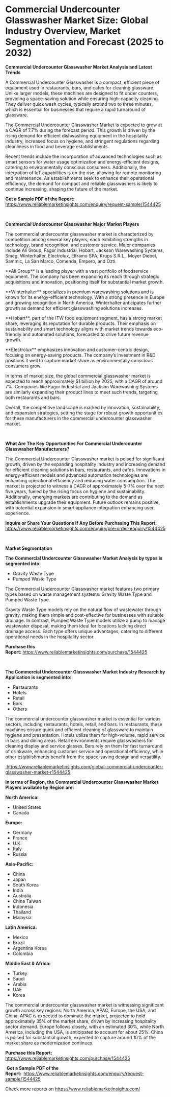 <p><h1>Commercial Undercounter Glasswasher Market Size: Global Industry Overview, Market Segmentation and Forecast (2025 to 2032)</h1></p><p><strong>Commercial Undercounter Glasswasher Market Analysis and Latest Trends</strong></p>
<p><p>A Commercial Undercounter Glasswasher is a compact, efficient piece of equipment used in restaurants, bars, and cafes for cleaning glassware. Unlike larger models, these machines are designed to fit under counters, providing a space-saving solution while ensuring high-capacity cleaning. They deliver quick wash cycles, typically around two to three minutes, which is essential for businesses that require a rapid turnaround of glassware.</p><p>The Commercial Undercounter Glasswasher Market is expected to grow at a CAGR of 7.7% during the forecast period. This growth is driven by the rising demand for efficient dishwashing equipment in the hospitality industry, increased focus on hygiene, and stringent regulations regarding cleanliness in food and beverage establishments. </p><p>Recent trends include the incorporation of advanced technologies such as smart sensors for water usage optimization and energy-efficient designs, catering to environmentally conscious consumers. Additionally, the integration of IoT capabilities is on the rise, allowing for remote monitoring and maintenance. As establishments seek to enhance their operational efficiency, the demand for compact and reliable glasswashers is likely to continue increasing, shaping the future of the market.</p></p>
<p><strong>Get a Sample PDF of the Report:&nbsp;</strong> <a href="https://www.reliablemarketinsights.com/enquiry/request-sample/1544425?utm_campaign=3031&utm_medium=2&utm_source=Github&utm_content=ia&utm_term=31032025&utm_id=commercial-undercounter-glasswasher">https://www.reliablemarketinsights.com/enquiry/request-sample/1544425</a></p>
<p>&nbsp;</p>
<p><strong>Commercial Undercounter Glasswasher Major Market Players</strong></p>
<p><p>The commercial undercounter glasswasher market is characterized by competition among several key players, each exhibiting strengths in technology, brand recognition, and customer service. Major companies include Ali Group, Fagor Industrial, Hobart, Jackson Warewashing Systems, Smeg, Winterhalter, Electrolux, Elframo SPA, Krups S.R.L., Moyer Diebel, Sammic, La San Marco, Comenda, Empero, and Ozti.</p><p>**Ali Group** is a leading player with a vast portfolio of foodservice equipment. The company has been expanding its reach through strategic acquisitions and innovation, positioning itself for substantial market growth.</p><p>**Winterhalter** specializes in premium warewashing solutions and is known for its energy-efficient technology. With a strong presence in Europe and growing recognition in North America, Winterhalter anticipates further growth as demand for efficient glasswashing solutions increases.</p><p>**Hobart**, part of the ITW food equipment segment, has a strong market share, leveraging its reputation for durable products. Their emphasis on sustainability and smart technology aligns with market trends towards eco-friendly and automated solutions, forecasted to drive future revenue growth.</p><p>**Electrolux** emphasizes innovation and customer-centric design, focusing on energy-saving products. The company’s investment in R&D positions it well to capture market share as environmentally conscious consumers grow.</p><p>In terms of market size, the global commercial glasswasher market is expected to reach approximately $1 billion by 2025, with a CAGR of around 7%. Companies like Fagor Industrial and Jackson Warewashing Systems are similarly expanding their product lines to meet such trends, targeting both restaurants and bars.</p><p>Overall, the competitive landscape is marked by innovation, sustainability, and expansion strategies, setting the stage for robust growth opportunities for these manufacturers in the commercial undercounter glasswasher market.</p></p>
<p>&nbsp;</p>
<p><strong>What Are The Key Opportunities For Commercial Undercounter Glasswasher Manufacturers?</strong></p>
<p><p>The Commercial Undercounter Glasswasher market is poised for significant growth, driven by the expanding hospitality industry and increasing demand for efficient cleaning solutions in bars, restaurants, and cafes. Innovations in energy-efficient models and advanced automation technologies are enhancing operational efficiency and reducing water consumption. The market is projected to witness a CAGR of approximately 5-7% over the next five years, fueled by the rising focus on hygiene and sustainability. Additionally, emerging markets are contributing to the demand as establishments upgrade their equipment. Future outlook remains positive, with potential expansion in smart appliance integration enhancing user experience.</p></p>
<p><strong>Inquire or Share Your Questions If Any Before Purchasing This Report:</strong> <a href="https://www.reliablemarketinsights.com/enquiry/pre-order-enquiry/1544425?utm_campaign=3031&utm_medium=2&utm_source=Github&utm_content=ia&utm_term=31032025&utm_id=commercial-undercounter-glasswasher">https://www.reliablemarketinsights.com/enquiry/pre-order-enquiry/1544425</a></p>
<p>&nbsp;</p>
<p><strong>Market Segmentation</strong></p>
<p><strong>The Commercial Undercounter Glasswasher Market Analysis by types is segmented into:</strong></p>
<p><ul><li>Gravity Waste Type</li><li>Pumped Waste Type</li></ul></p>
<p><p>The Commercial Undercounter Glasswasher market features two primary types based on waste management systems: Gravity Waste Type and Pumped Waste Type. </p><p>Gravity Waste Type models rely on the natural flow of wastewater through gravity, making them simple and cost-effective for businesses with suitable drainage. In contrast, Pumped Waste Type models utilize a pump to manage wastewater disposal, making them ideal for locations lacking direct drainage access. Each type offers unique advantages, catering to different operational needs in the hospitality sector.</p></p>
<p><strong>Purchase this Report:&nbsp;</strong><a href="https://www.reliablemarketinsights.com/purchase/1544425?utm_campaign=3031&utm_medium=2&utm_source=Github&utm_content=ia&utm_term=31032025&utm_id=commercial-undercounter-glasswasher">https://www.reliablemarketinsights.com/purchase/1544425</a></p>
<p>&nbsp;</p>
<p><strong>The Commercial Undercounter Glasswasher Market Industry Research by Application is segmented into:</strong></p>
<p><ul><li>Restaurants</li><li>Hotels</li><li>Retail</li><li>Bars</li><li>Others</li></ul></p>
<p><p>The commercial undercounter glasswasher market is essential for various sectors, including restaurants, hotels, retail, and bars. In restaurants, these machines ensure quick and efficient cleaning of glassware to maintain hygiene and presentation. Hotels utilize them for high-volume, rapid service in bars and dining areas. Retail environments require glasswashers for cleaning display and service glasses. Bars rely on them for fast turnaround of drinkware, enhancing customer service and operational efficiency, while other establishments benefit from the space-saving design and versatility.</p></p>
<p><a href="https://www.reliablemarketinsights.com/global-commercial-undercounter-glasswasher-market-r1544425?utm_campaign=3031&utm_medium=2&utm_source=Github&utm_content=ia&utm_term=31032025&utm_id=commercial-undercounter-glasswasher">&nbsp;https://www.reliablemarketinsights.com/global-commercial-undercounter-glasswasher-market-r1544425</a></p>
<p><strong>In terms of Region, the Commercial Undercounter Glasswasher Market Players available by Region are:</strong></p>
<p>
    <p> <strong> North America: </strong>
        <ul>
            <li>United States</li>
            <li>Canada</li>
        </ul>
        </p> 
    <p> <strong> Europe: </strong>
        <ul>
            <li>Germany</li>
            <li>France</li>
            <li>U.K.</li>
            <li>Italy</li>
            <li>Russia</li>
        </ul>
        </p> 
    <p> <strong> Asia-Pacific: </strong>
        <ul>
            <li>China</li>
            <li>Japan</li>
            <li>South Korea</li>
            <li>India</li>
            <li>Australia</li>
            <li>China Taiwan</li>
            <li>Indonesia</li>
            <li>Thailand</li>
            <li>Malaysia</li>
        </ul>
        </p> 
    <p> <strong> Latin America: </strong>
        <ul>
            <li>Mexico</li>
            <li>Brazil</li>
            <li>Argentina Korea</li>
            <li>Colombia</li>
        </ul>
        </p> 
    <p> <strong> Middle East & Africa: </strong>
        <ul>
            <li>Turkey</li>
            <li>Saudi</li>
            <li>Arabia</li>
            <li>UAE</li>
            <li>Korea</li>
        </ul>
    </p>
    </p>
<p><p>The commercial undercounter glasswasher market is witnessing significant growth across key regions: North America, APAC, Europe, the USA, and China. APAC is expected to dominate the market, projected to hold approximately 35% of the market share, driven by increasing hospitality sector demand. Europe follows closely, with an estimated 30%, while North America, including the USA, is anticipated to account for about 25%. China is poised for substantial growth, expected to capture around 10% of the market share as modernization continues.</p></p>
<p><strong>Purchase this Report: </strong><a href="https://www.reliablemarketinsights.com/purchase/1544425?utm_campaign=3031&utm_medium=2&utm_source=Github&utm_content=ia&utm_term=31032025&utm_id=commercial-undercounter-glasswasher">https://www.reliablemarketinsights.com/purchase/1544425</a></p>
<p>&nbsp;<strong>Get a Sample PDF of the Report:&nbsp;&nbsp;</strong><a href="https://www.reliablemarketinsights.com/enquiry/request-sample/1544425?utm_campaign=3031&utm_medium=2&utm_source=Github&utm_content=ia&utm_term=31032025&utm_id=commercial-undercounter-glasswasher">https://www.reliablemarketinsights.com/enquiry/request-sample/1544425</a></p>
<p><strong></strong></p>
<p>Check more reports on <a href="https://www.reliablemarketinsights.com/?utm_campaign=3031&utm_medium=2&utm_source=Github&utm_content=ia&utm_term=31032025&utm_id=commercial-undercounter-glasswasher">https://www.reliablemarketinsights.com/</a></p>